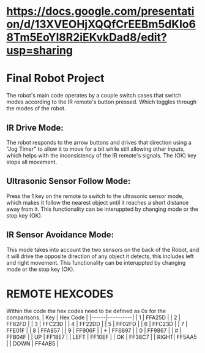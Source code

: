 # https://docs.google.com/presentation/d/13XVEOHjXQQfCrEEBm5dKIo68Tm5EoYl8R2iEKvkDad8/edit?usp=sharing

# Final Robot Project

The robot's main code operates by a couple switch cases that switch modes according to the IR remote's button pressed. Which toggles through the modes of the robot.

## IR Drive Mode:
The robot responds to the arrow buttons and drives that direction using a "Jog Timer" to allow it to move for a bit while still allowing other inputs, which helps with the inconsistency of the IR remote's signals. The (OK) key stops all movement.

## Ultrasonic Sensor Follow Mode:
Press the 1 key on the remote to switch to the ultrasonic sensor mode, which makes it follow the nearest object until it reaches a short distance away from it. This functionality can be interuppted by changing mode or the stop key (OK).

## IR Sensor Avoidance Mode:
This mode takes into account the two sensors on the back of the Robot, and it will drive the opposite direction of any object it detects, this includes left and right movement. This functionality can be interuppted by changing mode or the stop key (OK).


# REMOTE HEXCODES
Within the code the hex codes need to be defined as 0x<the hex code> for the comparisons.
| Key  | Hex Code |
|------|----------|
| 1    | FFA25D   |
| 2    | FF62FD   |
| 3    | FFC23D   |
| 4    | FF22DD   |
| 5    | FF02FD   |
| 6    | FFC23D   |
| 7    | FFE01F   |
| 8    | FFA857   |
| 9    | FF906F   |
| *    | FF6897   |
| 0    | FF9867   |
| #    | FFB04F   |
| UP   | FF18E7   |
| LEFT | FF10EF   |
| OK   | FF38C7   |
| RIGHT| FF5AA5   |
| DOWN | FF4AB5   |

